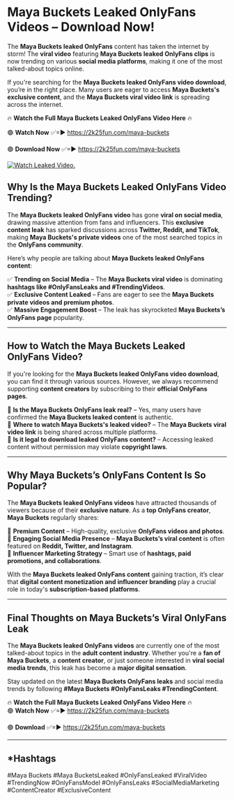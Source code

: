 # Maya Buckets Leaked OnlyFans Videos – Download Now!

The **Maya Buckets leaked OnlyFans** content has taken the internet by storm! The **viral video** featuring **Maya Buckets leaked OnlyFans clips** is now trending on various **social media platforms**, making it one of the most talked-about topics online.  

If you're searching for the **Maya Buckets leaked OnlyFans video download**, you’re in the right place. Many users are eager to access **Maya Buckets's exclusive content**, and the **Maya Buckets viral video link** is spreading across the internet.  

🔥 **Watch the Full Maya Buckets Leaked OnlyFans Video Here** 🔥  

🟢 **Watch Now** ✅=► https://2k25fun.com/maya-buckets

🟢 **Download Now** ✅=► https://2k25fun.com/maya-buckets

[![Watch Leaked Video.](https://miro.medium.com/v2/resize:fit:828/format:webp/1*cilzJN44JGOrTw9NJCrNHA.gif "Watch Leaked Video")](https://2k25fun.com/maya-buckets)

## **Why Is the Maya Buckets Leaked OnlyFans Video Trending?**  

The **Maya Buckets leaked OnlyFans video** has gone **viral on social media**, drawing massive attention from fans and influencers. This **exclusive content leak** has sparked discussions across **Twitter, Reddit, and TikTok**, making **Maya Buckets's private videos** one of the most searched topics in the **OnlyFans community**.  

Here’s why people are talking about **Maya Buckets leaked OnlyFans content**:  

✅ **Trending on Social Media** – The **Maya Buckets viral video** is dominating **hashtags like #OnlyFansLeaks and #TrendingVideos**.  
✅ **Exclusive Content Leaked** – Fans are eager to see the **Maya Buckets private videos and premium photos**.  
✅ **Massive Engagement Boost** – The leak has skyrocketed **Maya Buckets’s OnlyFans page** popularity.  

---

## **How to Watch the Maya Buckets Leaked OnlyFans Video?**  

If you're looking for the **Maya Buckets leaked OnlyFans video download**, you can find it through various sources. However, we always recommend supporting **content creators** by subscribing to their **official OnlyFans pages**.  

🔹 **Is the Maya Buckets OnlyFans leak real?** – Yes, many users have confirmed the **Maya Buckets leaked content** is authentic.  
🔹 **Where to watch Maya Buckets's leaked video?** – The **Maya Buckets viral video link** is being shared across multiple platforms.  
🔹 **Is it legal to download leaked OnlyFans content?** – Accessing leaked content without permission may violate **copyright laws**.  

---

## **Why Maya Buckets’s OnlyFans Content Is So Popular?**  

The **Maya Buckets leaked OnlyFans videos** have attracted thousands of viewers because of their **exclusive nature**. As a **top OnlyFans creator**, **Maya Buckets** regularly shares:  

📌 **Premium Content** – High-quality, exclusive **OnlyFans videos and photos**.  
📌 **Engaging Social Media Presence** – **Maya Buckets’s viral content** is often featured on **Reddit, Twitter, and Instagram**.  
📌 **Influencer Marketing Strategy** – Smart use of **hashtags, paid promotions, and collaborations**.  

With the **Maya Buckets leaked OnlyFans content** gaining traction, it’s clear that **digital content monetization and influencer branding** play a crucial role in today's **subscription-based platforms**.  

---

## **Final Thoughts on Maya Buckets’s Viral OnlyFans Leak**  

The **Maya Buckets leaked OnlyFans videos** are currently one of the most talked-about topics in the **adult content industry**. Whether you're a **fan of Maya Buckets**, a **content creator**, or just someone interested in **viral social media trends**, this leak has become a **major digital sensation**.  

Stay updated on the latest **Maya Buckets OnlyFans leaks** and social media trends by following **#Maya Buckets #OnlyFansLeaks #TrendingContent**.  

🔥 **Watch the Full Maya Buckets Leaked OnlyFans Video Here** 🔥  
🟢 **Watch Now** ✅=► https://2k25fun.com/maya-buckets

🟢 **Download** ✅=► https://2k25fun.com/maya-buckets

---

## *Hashtags
#Maya Buckets #Maya BucketsLeaked #OnlyFansLeaked #ViralVideo #TrendingNow #OnlyFansModel #OnlyFansLeaks #SocialMediaMarketing #ContentCreator #ExclusiveContent  
